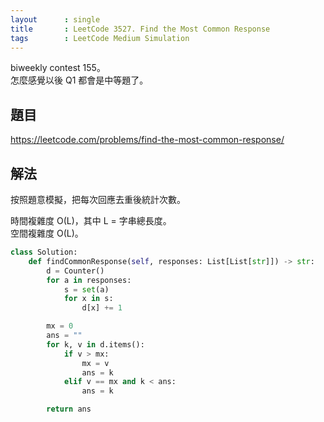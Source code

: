 ```yaml
---
layout      : single
title       : LeetCode 3527. Find the Most Common Response
tags        : LeetCode Medium Simulation
---
```

biweekly contest 155。  
怎麼感覺以後 Q1 都會是中等題了。  

## 題目

<https://leetcode.com/problems/find-the-most-common-response/>

## 解法

按照題意模擬，把每次回應去重後統計次數。  

時間複雜度 O(L)，其中 L = 字串總長度。  
空間複雜度 O(L)。  

```python
class Solution:
    def findCommonResponse(self, responses: List[List[str]]) -> str:
        d = Counter()
        for a in responses:
            s = set(a)
            for x in s:
                d[x] += 1

        mx = 0
        ans = ""
        for k, v in d.items():
            if v > mx:
                mx = v
                ans = k
            elif v == mx and k < ans:
                ans = k

        return ans
```
